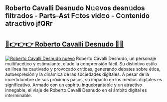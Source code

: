 ## Roberto Cavalli Desnudo N𝚞𝚎vos desn𝚞dos filtr𝚊dos - Parts-Ast F𝚘tos vid𝚎o - C𝚘ntenido atr𝚊ctivo jfQRr

# <h2><a href="http://mb5nfsf.tromn.icu/?c=Roberto+Cavalli+Desnudo">🔗👉👉👉 Roberto Cavalli Desnudo 🔗🔗</a></h2>

[![Roberto Cavalli Desnudo nuevo](https://i.imgur.com/pEAQMta.gif)](http://mb5nfsf.tromn.icu/?c=Roberto+Cavalli+Desnudo)
Roberto Cavalli Desnudo, un personaje multifacético y estimulante, elude la comprensión fácil. Su distintivo estilo en línea ha cautivado y provocado críticas, generando debates sobre ética, autoexpresión y la dinámica de las sociedades digitales. A pesar de la incertidumbre de sus próximos pasos, su impacto en los medios digitales es significativo. Armado con un espíritu inquebrantable y un atractivo innegable, el viaje de Roberto Cavalli Desnudo en el ámbito digital es interminable.
